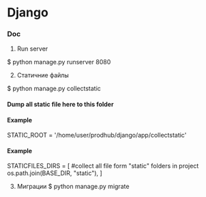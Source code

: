 Django
========================

### Doc

1) Run server

$ python manage.py runserver 8080

2) Статичние файлы

$ python manage.py collectstatic

#### Dump all static file here to this folder

#### Example
STATIC_ROOT = '/home/user/prodhub/django/app/collectstatic'

#### Example
STATICFILES_DIRS = [
    #collect all file form "static" folders in project
    os.path.join(BASE_DIR, "static"),
]

3) Миграции
$ python manage.py migrate